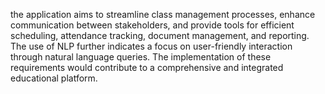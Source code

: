 the application aims to streamline class management processes, enhance communication between stakeholders, and provide tools for efficient scheduling, attendance tracking, document management, and reporting. The use of NLP further indicates a focus on user-friendly interaction through natural language queries. The implementation of these requirements would contribute to a comprehensive and integrated educational platform.





